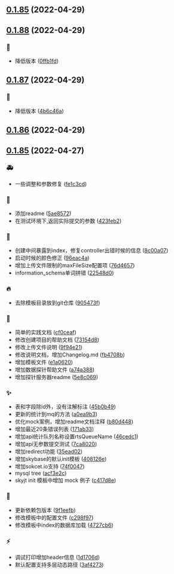 ## [0.1.85](https://github.com/kongnet/skybase/compare/v0.1.88...v0.1.85) (2022-04-29)




## [0.1.88](https://github.com/kongnet/skybase/compare/v0.1.87...v0.1.88) (2022-04-29)


### :wrench:

* 降低版本 ([0ffb1fd](https://github.com/kongnet/skybase/commit/0ffb1fd7c7f66db5ee21f7315f9677687f098041))



## [0.1.87](https://github.com/kongnet/skybase/compare/v0.1.86...v0.1.87) (2022-04-29)


### :wrench:

* 降低版本 ([4b6c46a](https://github.com/kongnet/skybase/commit/4b6c46ab2888898fef02384240442d260f1c211c))



## [0.1.86](https://github.com/kongnet/skybase/compare/v0.1.85...v0.1.86) (2022-04-29)




## [0.1.85](https://github.com/kongnet/skybase/compare/96eac4a81b24f033520a71fa0e64c8e2e3f926fc...v0.1.85) (2022-04-27)


### :ambulance:

* 一些调整和参数修复 ([fe1c3cd](https://github.com/kongnet/skybase/commit/fe1c3cdcd8fe9837026ac5b324b46b708e498d51))

### :art:

* 添加readme ([5ae8572](https://github.com/kongnet/skybase/commit/5ae85725b0240f80edfc7df4ecd6918c23770e56))
* 在测试环境下,返回实际提交的参数 ([423feb2](https://github.com/kongnet/skybase/commit/423feb206c8942333b222be86e1596ead316bfe9))

### :bug:

* 创建中间暴露到index，修复controller出错时候的信息 ([8c00a07](https://github.com/kongnet/skybase/commit/8c00a07f3ed6c0549ee2db84c3f42d0e542429e7))
* 启动时候的颜色修正 ([96eac4a](https://github.com/kongnet/skybase/commit/96eac4a81b24f033520a71fa0e64c8e2e3f926fc))
* 增加上传文件限制的maxFileSize配置项 ([76d4657](https://github.com/kongnet/skybase/commit/76d46577d668dc39e6d6cbd2ec170bff8a09ff6f))
* information_schema单词拼错 ([22548d0](https://github.com/kongnet/skybase/commit/22548d081cfb97882fa3c14213b69f741f4a4206))

### :fire:

* 去除模板目录放到git仓库 ([905473f](https://github.com/kongnet/skybase/commit/905473f429919302c590185157683d0e276a00f5))

### :memo:

* 简单的实践文档 ([cf0ceaf](https://github.com/kongnet/skybase/commit/cf0ceaf5f8ac61e5ef7cf1997a4935b6b0eb90de))
* 修改创建项目的帮助文档 ([73154d8](https://github.com/kongnet/skybase/commit/73154d89b33d039a45401b7ab64ccb9451f1e119))
* 修改上传文件说明 ([9f94e21](https://github.com/kongnet/skybase/commit/9f94e2100ae8e4d2bce614395b1762937d117d9d))
* 修改说明文档，增加Changelog.md ([fb4708b](https://github.com/kongnet/skybase/commit/fb4708bc445a1cde593668edf094aeefbe665543))
* 增加模板文件 ([e1a0620](https://github.com/kongnet/skybase/commit/e1a062001d3646f0ae4b0f0213cc0f01d25d4edd))
* 增加数据探针帮助文件 ([a74a388](https://github.com/kongnet/skybase/commit/a74a38856393083043b9b0373f4993dafc435011))
* 增加探针服务器readme ([5e8c069](https://github.com/kongnet/skybase/commit/5e8c0693397ea737e0413a068218add3f7600f2f))

### :sparkles:

* 表和字段除id外，没有注解标注 ([45b0b49](https://github.com/kongnet/skybase/commit/45b0b493f8d7754d13b76e11d9c5447ec07c1955))
* 更新的统计到mq的方法 ([a0ea9b3](https://github.com/kongnet/skybase/commit/a0ea9b3f8c139281f5c8ae2973cdcd4299165488))
* 优化mock案例，增加readme文档注释 ([b80d448](https://github.com/kongnet/skybase/commit/b80d448e147bacdde1d422f446514af60c781efa))
* 增加最近20条错误列表 ([171ab33](https://github.com/kongnet/skybase/commit/171ab330be6ce795e5151d9e2c27ae47a5028291))
* 增加api统计队列名称设置rtsQueueName ([46cedc1](https://github.com/kongnet/skybase/commit/46cedc19dddef9b573f27fabe96c919016184732))
* 增加api无参数提交测试 ([7ca8020](https://github.com/kongnet/skybase/commit/7ca80203772b356f0005b0dae7f238f7a800715b))
* 增加redirect功能 ([35ead02](https://github.com/kongnet/skybase/commit/35ead02d749b36b6adadfe4ce3e92ac2db1cdfa7))
* 增加skybase的默认init模板 ([408126e](https://github.com/kongnet/skybase/commit/408126e84c84852faad9d8480f30e8be94372d5b))
* 增加sokcet.io支持 ([74f0047](https://github.com/kongnet/skybase/commit/74f0047bcc9b2be393d062a0d490b4210e35619e))
* mysql tree ([acf3e2c](https://github.com/kongnet/skybase/commit/acf3e2cdfe9ff27bb047f36f1362775e64ca35ac))
* skyjt init 模板中增加 mock 例子 ([c417d8e](https://github.com/kongnet/skybase/commit/c417d8e79ef18aa72db85e8d1ffbfea330ed256d))

### :wrench:

* 更新依赖包版本 ([9f1eefb](https://github.com/kongnet/skybase/commit/9f1eefb40b2433536252428a0eac6f8053b9b1a7))
* 修改模板中的配置文件 ([c298f97](https://github.com/kongnet/skybase/commit/c298f97124f919612b36d210f1acf43b61d71719))
* 修改模板中index的数据库加载 ([4727cb6](https://github.com/kongnet/skybase/commit/4727cb60468ee5d773b67654c8d3ffb19d2fb3fa))

### :zap:

* 调试打印增加header信息 ([1d1706d](https://github.com/kongnet/skybase/commit/1d1706d3b3fdeddd27a7fd77c7e8ffe647bc90e8))
* 默认配置支持多层动态路径 ([3af4273](https://github.com/kongnet/skybase/commit/3af42730ce48087c864159ade1af043cae120fbc))



